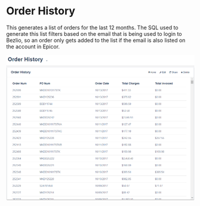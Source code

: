 # Order History
This generates a list of orders for the last 12 months. The SQL used to generate this list
filters based on the email that is being used to login to Bezlio, so an order only gets 
added to the list if the email is also listed on the account in Epicor.

![Order History](orderHistory.png)
